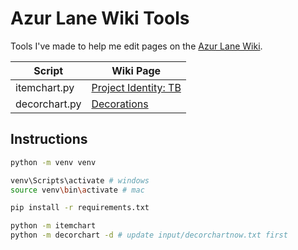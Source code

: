 # Azur Lane Wiki Tools

Tools I've made to help me edit pages on the [Azur Lane Wiki](https://azurlane.koumakan.jp).

|Script|Wiki Page|
|--|--|
|itemchart.py|[Project Identity: TB](https://azurlane.koumakan.jp/wiki/Project_Identity:_TB)|
|decorchart.py|[Decorations](https://azurlane.koumakan.jp/wiki/Decorations#List_of_Furniture_Sets)|

## Instructions

```sh
python -m venv venv

venv\Scripts\activate # windows
source venv\bin\activate # mac

pip install -r requirements.txt

python -m itemchart
python -m decorchart -d # update input/decorchartnow.txt first
```
